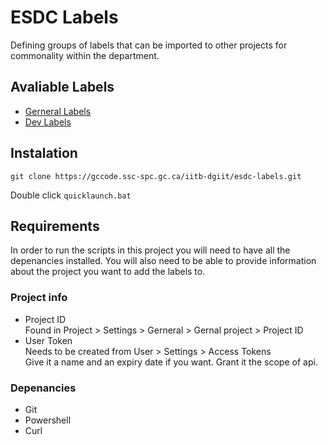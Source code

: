 # ESDC Labels
Defining groups of labels that can be imported to other projects for commonality within the department.

## Avaliable Labels
* [Gerneral Labels](gerneral/labels.md)
* [Dev Labels](dev/labels.md)

## Instalation
```
git clone https://gccode.ssc-spc.gc.ca/iitb-dgiit/esdc-labels.git
```

Double click `quicklaunch.bat`

## Requirements
In order to run the scripts in this project you will need to have all the depenancies installed. 
You will also need to be able to provide information about the project you want to add the labels to.

### Project info
*  Project ID  
   Found in Project > Settings > Gerneral > Gernal project > Project ID  
*  User Token  
   Needs to be created from User > Settings > Access Tokens  
   Give it a name and an expiry date if you want. Grant it the scope of api.

### Depenancies
*  Git
*  Powershell
*  Curl